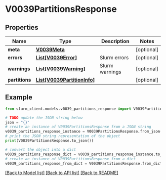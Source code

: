 # V0039PartitionsResponse


## Properties

Name | Type | Description | Notes
------------ | ------------- | ------------- | -------------
**meta** | [**V0039Meta**](V0039Meta.md) |  | [optional] 
**errors** | [**List[V0039Error]**](V0039Error.md) | Slurm errors | [optional] 
**warnings** | [**List[V0039Warning]**](V0039Warning.md) | Slurm warnings | [optional] 
**partitions** | [**List[V0039PartitionInfo]**](V0039PartitionInfo.md) |  | [optional] 

## Example

```python
from slurm_client.models.v0039_partitions_response import V0039PartitionsResponse

# TODO update the JSON string below
json = "{}"
# create an instance of V0039PartitionsResponse from a JSON string
v0039_partitions_response_instance = V0039PartitionsResponse.from_json(json)
# print the JSON string representation of the object
print(V0039PartitionsResponse.to_json())

# convert the object into a dict
v0039_partitions_response_dict = v0039_partitions_response_instance.to_dict()
# create an instance of V0039PartitionsResponse from a dict
v0039_partitions_response_from_dict = V0039PartitionsResponse.from_dict(v0039_partitions_response_dict)
```
[[Back to Model list]](../README.md#documentation-for-models) [[Back to API list]](../README.md#documentation-for-api-endpoints) [[Back to README]](../README.md)


